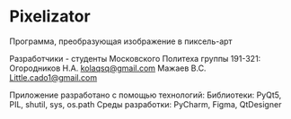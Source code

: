 # Pixelizator

Программа, преобразующая изображение в пиксель-арт

Разработчики - студенты Московского Политеха группы 191-321:
Огородников Н.А. kolaqsq@gmail.com
Мажаев В.С. Little.cado1@gmail.com

Приложение разработано с помощью технологий:
Библиотеки: PyQt5, PIL, shutil, sys, os.path
Среды разработки: PyCharm, Figma, QtDesigner
